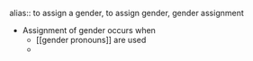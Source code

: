 alias:: to assign a gender, to assign gender, gender assignment

- Assignment of gender occurs when
	- [[gender pronouns]] are used
	-